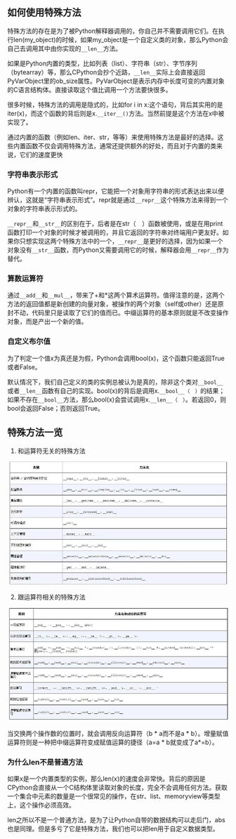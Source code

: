 ## 如何使用特殊方法

特殊方法的存在是为了被Python解释器调用的，你自己并不需要调用它们。在执行len(my_object)的时候，如果my_object是一个自定义类的对象，那么Python会自己去调用其中由你实现的`__len__`方法。

如果是Python内置的类型，比如列表（list）、字符串（str）、字节序列（bytearray）等，那么CPython会抄个近路，`__len__`实际上会直接返回PyVarObject里的ob_size属性。PyVarObject是表示内存中长度可变的内置对象的C语言结构体。直接读取这个值比调用一个方法要快很多。

很多时候，特殊方法的调用是隐式的，比如for i in x:这个语句，背后其实用的是iter(x)，而这个函数的背后则是x.`__iter__()`方法。当然前提是这个方法在x中被实现了。

通过内置的函数（例如len、iter、str，等等）来使用特殊方法是最好的选择。这些内置函数不仅会调用特殊方法，通常还提供额外的好处，而且对于内置的类来说，它们的速度更快

### 字符串表示形式

Python有一个内置的函数叫repr，它能把一个对象用字符串的形式表达出来以便辨认，这就是“字符串表示形式”。repr就是通过`__repr__`这个特殊方法来得到一个对象的字符串表示形式的。

`__repr__`和`__str__`的区别在于，后者是在str（　）函数被使用，或是在用print函数打印一个对象的时候才被调用的，并且它返回的字符串对终端用户更友好。如果你只想实现这两个特殊方法中的一个，`__repr__`是更好的选择，因为如果一个对象没有`__str__`函数，而Python又需要调用它的时候，解释器会用`__repr__`作为替代。

### 算数运算符

通过`__add__`和`__mul__`，带来了+和*这两个算术运算符。值得注意的是，这两个方法的返回值都是新创建的向量对象，被操作的两个对象（self或other）还是原封不动，代码里只是读取了它们的值而已。中缀运算符的基本原则就是不改变操作对象，而是产出一个新的值。

### 自定义布尔值

为了判定一个值x为真还是为假，Python会调用bool(x)，这个函数只能返回True或者False。

默认情况下，我们自己定义的类的实例总被认为是真的，除非这个类对`__bool__`或者`__len__`函数有自己的实现。bool(x)的背后是调用x.`__bool__（　）`的结果；如果不存在`__bool__`方法，那么bool(x)会尝试调用x.`__len__（　）`。若返回0，则bool会返回False；否则返回True。

## 特殊方法一览

1. 和运算符无关的特殊方法

![a774b22c32218d507a18b97cffc2daf8.png](../../images/auto/a774b22c32218d507a18b97cffc2daf8.png)

2. 跟运算符相关的特殊方法

![8e9513a3f8a8e6aa2cbb5422ea3dd82b.png](../../images/auto/8e9513a3f8a8e6aa2cbb5422ea3dd82b.png)

当交换两个操作数的位置时，就会调用反向运算符（b * a而不是a * b）。增量赋值运算符则是一种把中缀运算符变成赋值运算的捷径（a=a * b就变成了a*=b）。

### 为什么len不是普通方法

如果x是一个内置类型的实例，那么len(x)的速度会非常快。背后的原因是CPython会直接从一个C结构体里读取对象的长度，完全不会调用任何方法。获取一个集合中元素的数量是一个很常见的操作，在str、list、memoryview等类型上，这个操作必须高效。

len之所以不是一个普通方法，是为了让Python自带的数据结构可以走后门，abs也是同理。但是多亏了它是特殊方法，我们也可以把len用于自定义数据类型。

